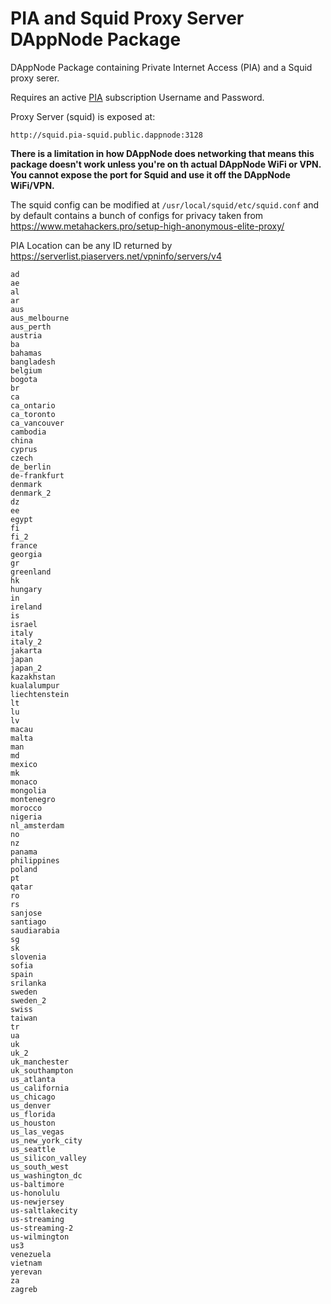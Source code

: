 # PIA and Squid Proxy Server DAppNode Package

DAppNode Package containing Private Internet Access (PIA) and a Squid proxy serer.

Requires an active [PIA](https://www.privateinternetaccess.com/) subscription Username and Password.

Proxy Server (squid) is exposed at:

`http://squid.pia-squid.public.dappnode:3128`

**There is a limitation in how DAppNode does networking that means this package doesn't work unless you're on th actual DAppNode WiFi or VPN. You cannot expose the port for Squid and use it off the DAppNode WiFi/VPN.**

The squid config can be modified at `/usr/local/squid/etc/squid.conf` and by default contains a bunch of configs for privacy taken from https://www.metahackers.pro/setup-high-anonymous-elite-proxy/

PIA Location can be any ID returned by https://serverlist.piaservers.net/vpninfo/servers/v4

```
ad
ae
al
ar
aus
aus_melbourne
aus_perth
austria
ba
bahamas
bangladesh
belgium
bogota
br
ca
ca_ontario
ca_toronto
ca_vancouver
cambodia
china
cyprus
czech
de_berlin
de-frankfurt
denmark
denmark_2
dz
ee
egypt
fi
fi_2
france
georgia
gr
greenland
hk
hungary
in
ireland
is
israel
italy
italy_2
jakarta
japan
japan_2
kazakhstan
kualalumpur
liechtenstein
lt
lu
lv
macau
malta
man
md
mexico
mk
monaco
mongolia
montenegro
morocco
nigeria
nl_amsterdam
no
nz
panama
philippines
poland
pt
qatar
ro
rs
sanjose
santiago
saudiarabia
sg
sk
slovenia
sofia
spain
srilanka
sweden
sweden_2
swiss
taiwan
tr
ua
uk
uk_2
uk_manchester
uk_southampton
us_atlanta
us_california
us_chicago
us_denver
us_florida
us_houston
us_las_vegas
us_new_york_city
us_seattle
us_silicon_valley
us_south_west
us_washington_dc
us-baltimore
us-honolulu
us-newjersey
us-saltlakecity
us-streaming
us-streaming-2
us-wilmington
us3
venezuela
vietnam
yerevan
za
zagreb
```